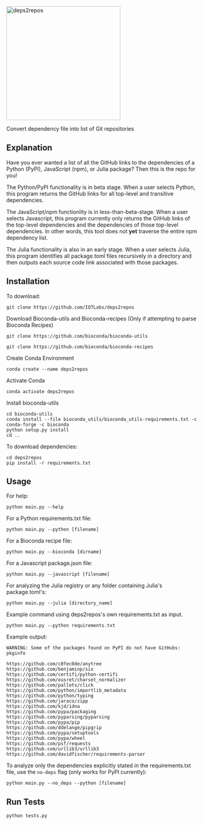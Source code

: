 <img width="300" alt="deps2repos" src="https://user-images.githubusercontent.com/45634754/139943563-60f82e0c-890d-4650-bef1-b1957b5e7d11.png">

Convert dependency file into list of Git repositories

## Explanation
Have you ever wanted a list of all the GitHub links to the dependencies
of a Python (PyPI), JavaScript (npm), or Julia package? Then this is the repo
for you!

The Python/PyPI functionality is in beta stage. When a user selects Python,
this program returns the GitHub links for all top-level and transitive
dependencies.

The JavaScript/npm functionlity is in less-than-beta-stage. When a user
selects Javascript, this program currently only returns the GitHub links
of the top-level dependencies and the dependencies of those top-level dependencies.
In other words, this tool does not **yet** traverse the entire npm dependency
list.

The Julia functionality is also in an early stage. When a user selects Julia, this
program identifies all package.toml files recursively in a directory and then outputs
each source code link associated with those packages.


## Installation

To download:
```
git clone https://github.com/IQTLabs/deps2repos
```

Download Bioconda-utils and Bioconda-recipes (Only if attempting to parse Bioconda Recipes)

```
git clone https://github.com/bioconda/bioconda-utils
```
```
git clone https://github.com/bioconda/bioconda-recipes
```

Create Conda Environment
```
conda create --name deps2repos
```
Activate Conda
```
conda activate deps2repos
```
Install bioconda-utils
```
cd bioconda-utils
conda install --file bioconda_utils/bioconda_utils-requirements.txt -c conda-forge -c bioconda 
python setup.py install
cd ..
```

To download dependencies:
```
cd deps2repos
pip install -r requirements.txt
```

## Usage

For help:

```
python main.py --help
```

For a Python requirements.txt file:

```
python main.py --python [filename]
```

For a Bioconda recipe file:

```
python main.py --bioconda [dirname]
```

For a Javascript package.json file:

```
python main.py --javascript [filename]
```

For analyzing the Julia registry or any folder containing Julia's package.toml's:
```
python main.py --julia [directory_name]
```

Example command using deps2repos's own requirements.txt as input.

```
python main.py --python requirements.txt
```

Example output:

```
WARNING: Some of the packages found on PyPI do not have GitHubs:
pkginfo

https://github.com/c0fec0de/anytree
https://github.com/benjaminp/six
https://github.com/certifi/python-certifi
https://github.com/ousret/charset_normalizer
https://github.com/pallets/click
https://github.com/python/importlib_metadata
https://github.com/python/typing
https://github.com/jaraco/zipp
https://github.com/kjd/idna
https://github.com/pypa/packaging
https://github.com/pyparsing/pyparsing
https://github.com/pypa/pip
https://github.com/ddelange/pipgrip
https://github.com/pypa/setuptools
https://github.com/pypa/wheel
https://github.com/psf/requests
https://github.com/urllib3/urllib3
https://github.com/davidfischer/requirements-parser
```

To analyze only the dependencies explicitly stated in the requirements.txt file, use the
`no-deps` flag (only works for PyPI currently):

```
python main.py --no_deps --python [filename]
```


## Run Tests

```
python tests.py
```
